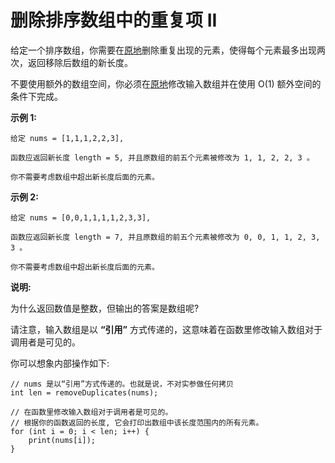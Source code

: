 # 删除排序数组中的重复项 II

给定一个排序数组，你需要在[原地](https://baike.baidu.com/item/原地算法)删除重复出现的元素，使得每个元素最多出现两次，返回移除后数组的新长度。

不要使用额外的数组空间，你必须在[原地](https://baike.baidu.com/item/原地算法)修改输入数组并在使用 O(1) 额外空间的条件下完成。

**示例 1:**

    给定 nums = [1,1,1,2,2,3],

    函数应返回新长度 length = 5, 并且原数组的前五个元素被修改为 1, 1, 2, 2, 3 。

    你不需要考虑数组中超出新长度后面的元素。

**示例 2:**

    给定 nums = [0,0,1,1,1,1,2,3,3],

    函数应返回新长度 length = 7, 并且原数组的前五个元素被修改为 0, 0, 1, 1, 2, 3, 3 。

    你不需要考虑数组中超出新长度后面的元素。

**说明:**

为什么返回数值是整数，但输出的答案是数组呢?

请注意，输入数组是以 **“引用”** 方式传递的，这意味着在函数里修改输入数组对于调用者是可见的。

你可以想象内部操作如下:

    // nums 是以“引用”方式传递的。也就是说，不对实参做任何拷贝
    int len = removeDuplicates(nums);

    // 在函数里修改输入数组对于调用者是可见的。
    // 根据你的函数返回的长度, 它会打印出数组中该长度范围内的所有元素。
    for (int i = 0; i < len; i++) {
        print(nums[i]);
    }
